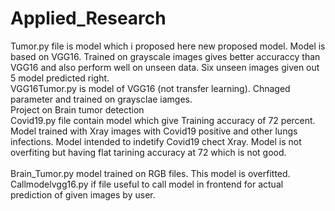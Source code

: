 # Applied_Research
Tumor.py file is model which i proposed here new proposed model. Model is based on VGG16. Trained on grayscale images gives better accuraccy than VGG16 and also perform well on unseen data. Six unseen images given out 5 model predicted right.  <br/>
VGG16Tumor.py is model of VGG16 (not transfer learning). Chnaged parameter and trained on graysclae iamges. <br/>
Project on Brain tumor detection <br/>
Covid19.py file contain model which give Training accuracy of 72 percent. Model trained with Xray images with Covid19 positive and other lungs infections. Model intended to indetify Covid19 chect Xray.  Model is not overfiting but having flat tarining accuracy at 72 which is not good.  <br/>   
Brain_Tumor.py model trained on RGB files. This model is overfitted.  <br/>
Callmodelvgg16.py if file useful to call model in frontend for actual prediction of given images by user. <br/>
